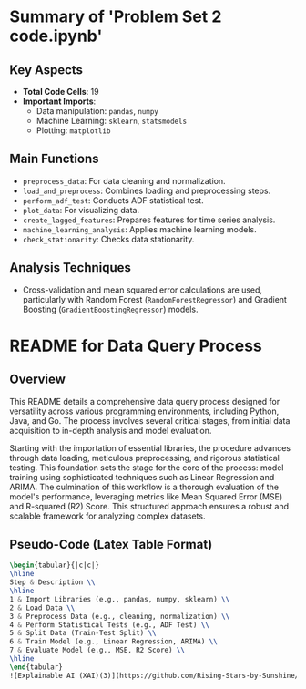 # Summary of 'Problem Set 2 code.ipynb'

## Key Aspects
- **Total Code Cells**: 19
- **Important Imports**:
  - Data manipulation: `pandas`, `numpy`
  - Machine Learning: `sklearn`, `statsmodels`
  - Plotting: `matplotlib`

## Main Functions
- `preprocess_data`: For data cleaning and normalization.
- `load_and_preprocess`: Combines loading and preprocessing steps.
- `perform_adf_test`: Conducts ADF statistical test.
- `plot_data`: For visualizing data.
- `create_lagged_features`: Prepares features for time series analysis.
- `machine_learning_analysis`: Applies machine learning models.
- `check_stationarity`: Checks data stationarity.

## Analysis Techniques
- Cross-validation and mean squared error calculations are used, particularly with Random Forest (`RandomForestRegressor`) and Gradient Boosting (`GradientBoostingRegressor`) models.

# README for Data Query Process

## Overview
This README details a comprehensive data query process designed for versatility across various programming environments, including Python, Java, and Go. The process involves several critical stages, from initial data acquisition to in-depth analysis and model evaluation. 

Starting with the importation of essential libraries, the procedure advances through data loading, meticulous preprocessing, and rigorous statistical testing. This foundation sets the stage for the core of the process: model training using sophisticated techniques such as Linear Regression and ARIMA. The culmination of this workflow is a thorough evaluation of the model's performance, leveraging metrics like Mean Squared Error (MSE) and R-squared (R2) Score. This structured approach ensures a robust and scalable framework for analyzing complex datasets.

## Pseudo-Code (Latex Table Format)

```latex
\begin{tabular}{|c|c|}
\hline
Step & Description \\
\hline
1 & Import Libraries (e.g., pandas, numpy, sklearn) \\
2 & Load Data \\
3 & Preprocess Data (e.g., cleaning, normalization) \\
4 & Perform Statistical Tests (e.g., ADF Test) \\
5 & Split Data (Train-Test Split) \\
6 & Train Model (e.g., Linear Regression, ARIMA) \\
7 & Evaluate Model (e.g., MSE, R2 Score) \\
\hline
\end{tabular}
![Explainable AI (XAI)(3)](https://github.com/Rising-Stars-by-Sunshine/Zakhar_Merinov_Zm76_Econ_211/assets/149359655/bdd2011a-4b72-4c28-bd9c-b4bf363f9cc1)




